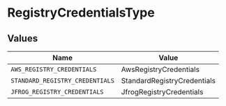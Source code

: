 # RegistryCredentialsType


## Values

| Name                            | Value                           |
| ------------------------------- | ------------------------------- |
| `AWS_REGISTRY_CREDENTIALS`      | AwsRegistryCredentials          |
| `STANDARD_REGISTRY_CREDENTIALS` | StandardRegistryCredentials     |
| `JFROG_REGISTRY_CREDENTIALS`    | JfrogRegistryCredentials        |